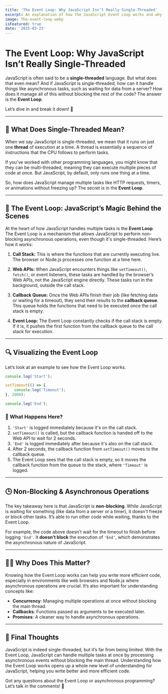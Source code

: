 ```yaml
---
title: 'The Event Loop: Why JavaScript Isn’t Really Single-Threaded'
excerpt: An explanation of how the JavaScript Event Loop works and why JavaScript isn't really single-threaded.
image: The-event-loop.webp
isFeatured: true
date: '2025-03-23'
---
```


# The Event Loop: Why JavaScript Isn’t Really Single-Threaded

JavaScript is often said to be a **single-threaded** language. But what does that even mean? And if JavaScript is single-threaded, how can it handle things like asynchronous tasks, such as waiting for data from a server? How does it manage all of this without blocking the rest of the code? The answer is the **Event Loop**.

Let’s dive in and break it down! 🚀

---

## 🤔 What Does Single-Threaded Mean?

When we say JavaScript is single-threaded, we mean that it runs on just one **thread** of execution at a time. A thread is essentially a sequence of instructions that the CPU follows to perform tasks.

If you’ve worked with other programming languages, you might know that they can be multi-threaded, meaning they can execute multiple pieces of code at once. But JavaScript, by default, only runs one thing at a time.

So, how does JavaScript manage multiple tasks like HTTP requests, timers, or animations without freezing up? The secret is in the **Event Loop**.

---

## 🔄 The Event Loop: JavaScript’s Magic Behind the Scenes

At the heart of how JavaScript handles multiple tasks is the **Event Loop**. The Event Loop is a mechanism that allows JavaScript to perform non-blocking asynchronous operations, even though it's single-threaded. Here’s how it works:

1. **Call Stack:** This is where the functions that are currently executing live. The browser or Node.js processes one function at a time here.

2. **Web APIs:** When JavaScript encounters things like `setTimeout()`, `fetch()`, or event listeners, these tasks are handled by the browser’s Web APIs, not the JavaScript engine directly. These tasks run in the background, outside the call stack.

3. **Callback Queue:** Once the Web APIs finish their job (like fetching data or waiting for a timeout), they send their results to the **callback queue**. This queue holds the functions that need to be executed once the call stack is empty.

4. **Event Loop:** The Event Loop constantly checks if the call stack is empty. If it is, it pushes the first function from the callback queue to the call stack for execution.

---

## 🔍 Visualizing the Event Loop

Let’s look at an example to see how the Event Loop works.

```js
console.log('Start');

setTimeout(() => {
    console.log('Timeout');
}, 2000);

console.log('End');
```

### 🤯 What Happens Here?

1. `'Start'` is logged immediately because it's on the call stack.
2. `setTimeout()` is called, but the callback function is handed off to the Web API to wait for 2 seconds.
3. `'End'` is logged immediately after because it's also on the call stack.
4. After 2 seconds, the callback function from `setTimeout()` moves to the callback queue.
5. The Event Loop sees that the call stack is empty, so it moves the callback function from the queue to the stack, where `'Timeout'` is logged.

---

## 🕒 Non-Blocking & Asynchronous Operations

The key takeaway here is that JavaScript is **non-blocking**. While JavaScript is waiting for something (like data from a server or a timer), it doesn't freeze or block other tasks. It’s able to run other code while waiting, thanks to the Event Loop.

For example, the code above doesn’t wait for the timeout to finish before logging `'End'`. It **doesn't block** the execution of `'End'`, which demonstrates the asynchronous nature of JavaScript.

---

## 🧑‍💻 Why Does This Matter?

Knowing how the Event Loop works can help you write more efficient code, especially in environments like web browsers and Node.js where asynchronous operations are crucial. It’s also important for understanding concepts like:

- **Concurrency**: Managing multiple operations at once without blocking the main thread.
- **Callbacks**: Functions passed as arguments to be executed later.
- **Promises**: A cleaner way to handle asynchronous operations.

---

## 🚀 Final Thoughts

JavaScript is indeed single-threaded, but it’s far from being limited. With the Event Loop, JavaScript can handle multiple tasks at once by processing asynchronous events without blocking the main thread. Understanding how the Event Loop works opens up a whole new level of understanding for JavaScript, helping you write better and more efficient code.

Got any questions about the Event Loop or asynchronous programming? Let’s talk in the comments! 🚀